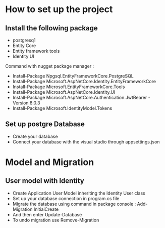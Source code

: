 # How to set up the project

## Install the following package 
- postgresq1
- Entity Core
- Entity framework tools
- Identity UI

Command with nugget package manager : 
- Install-Package Npgsql.EntityFrameworkCore.PostgreSQL
- Install-Package Microsoft.AspNetCore.Identity.EntityFrameworkCore
- Install-Package Microsoft.EntityFrameworkCore.Tools
- Install-Package Microsoft.AspNetCore.Identity.UI
- Install-Package Microsoft.AspNetCore.Authentication.JwtBearer -Version 8.0.3
- Install-Package Microsoft.IdentityModel.Tokens

## Set up postgre Database
- Create your database
- Connect your database with the visual studio through appsettings.json

# Model and Migration
## User model with Identity
- Create Application User Model inheriting the Identity User class
- Set up your database connection in program.cs file
- Migrate the database using command in package console : Add-Migration InitialCreate
- And then enter Update-Database
- To undo migration use Remove-Migration
